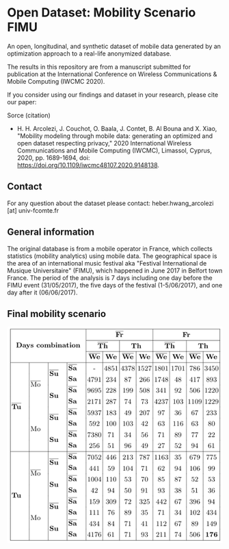 # Open Dataset: Mobility Scenario FIMU


An open, longitudinal, and synthetic dataset of mobile data generated by an optimization approach to a real-life anonymized database.

The results in this repository are from a manuscript submitted for publication at the International Conference on Wireless Communications & Mobile Computing (IWCMC 2020).

If you consider using our findings and dataset in your research, please cite our paper:

Sorce (citation)
- H. H. Arcolezi, J. Couchot, O. Baala, J. Contet, B. Al Bouna and X. Xiao, "Mobility modeling through mobile data: generating an optimized and open dataset respecting privacy," 2020 International Wireless Communications and Mobile Computing (IWCMC), Limassol, Cyprus, 2020, pp. 1689-1694, doi: https://doi.org/10.1109/iwcmc48107.2020.9148138.

## Contact

For any question about the dataset please contact: heber.hwang_arcolezi [at] univ-fcomte.fr

## General information
The original database is from a mobile operator in France, which collects statistics (mobility analytics) using mobile data. The geographical space is the area of an international music festival aka "Festival International de Musique Universitaire" (FIMU), which happened in June 2017 in Belfort town France. The period of the analysis is 7 days including one day before the FIMU event (31/05/2017), the five days of the festival (1-5/06/2017), and one day after it (06/06/2017). 

## Final mobility scenario
![Final optimized mobility scenario](/Data/Global_MS.png)
